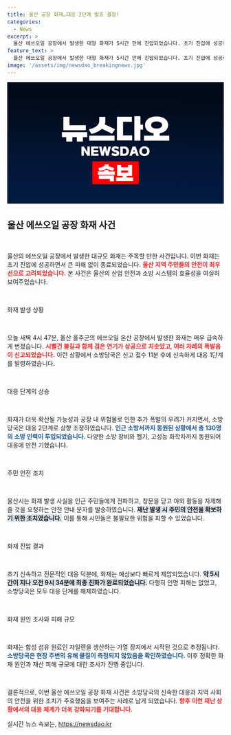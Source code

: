 ```yaml
---
title: 울산 공장 화재…대응 2단계 발효 결정!
categories:
  - News
excerpt: >
  울산 에쓰오일 공장에서 발생한 대형 화재가 5시간 만에 진압되었습니다. 초기 진압에 성공한 소방당국은 인명 피해 없이 안전하게 화재를 제압했는데요. 자세한 원인과 피해 규모는 조사 중입니다.
feature_text: >
  울산 에쓰오일 공장에서 발생한 대형 화재가 5시간 만에 진압되었습니다. 초기 진압에 성공한 소방당국은 인명 피해 없이 안전하게 화재를 제압했는데요. 자세한 원인과 피해 규모는 조사 중입니다.
image: '/assets/img/newsdao_breakingnews.jpg'
---
```


<p><img src="/assets/img/newsdao_breakingnews.jpg" alt="ranknews 속보" /></p>

<h2 data-ke-size="size26">울산 에쓰오일 공장 화재 사건</h2>

<p data-ke-size="size16">&nbsp;</p>

<p>울산의 에쓰오일 공장에서 발생한 대규모 화재는 주목할 만한 사건입니다. 이번 화재는 초기 진압에 성공하면서 큰 피해 없이 종료되었습니다. <b><span style="color: #ee2323;">울산 지역 주민들의 안전이 최우선으로 고려되었습니다.</span></b> 본 사건은 울산의 산업 안전과 소방 시스템의 효율성을 여실히 보여주었습니다. </p>

<p data-ke-size="size16">&nbsp;</p>

<p>화재 발생 상황</p>

<p data-ke-size="size16">&nbsp;</p>

<p>오늘 새벽 4시 47분, 울산 울주군의 에쓰오일 온산 공장에서 발생한 화재는 매우 급속하게 번졌습니다. <b><span style="color: #ee2323;">시뻘건 불길과 함께 검은 연기가 상공으로 치솟았고, 여러 차례의 폭발음이 신고되었습니다.</span></b> 이런 상황에서 소방당국은 신고 접수 11분 후에 신속하게 대응 1단계를 발령하였습니다. </p>

<p data-ke-size="size16">&nbsp;</p>

<p>대응 단계의 상승</p>

<p data-ke-size="size16">&nbsp;</p>

<p>화재가 더욱 확산될 가능성과 공장 내 위험물로 인한 추가 폭발의 우려가 커지면서, 소방당국은 대응 2단계로 상향 조정하였습니다. <b><span style="color: #1a5490;">인근 소방서까지 동원된 상황에서 총 130명의 소방 인력이 투입되었습니다.</span></b> 다양한 소방 장비와 헬기, 고성능 화학차까지 동원되어 대응에 만전 기했습니다. </p>

<p data-ke-size="size16">&nbsp;</p>

<p>주민 안전 조치</p>

<p data-ke-size="size16">&nbsp;</p>

<p>울산시는 화재 발생 사실을 인근 주민들에게 전파하고, 창문을 닫고 야외 활동을 자제해 줄 것을 요청하는 안전 안내 문자를 발송하였습니다. <b><span style="background-color: #21538527;">재난 발생 시 주민의 안전을 확보하기 위한 조치였습니다.</span></b> 이를 통해 시민들은 불필요한 위험을 피할 수 있었습니다.</p>

<p data-ke-size="size16">&nbsp;</p>

<p>화재 진압 결과</p>

<p data-ke-size="size16">&nbsp;</p>

<p>초기 신속하고 전문적인 대응 덕분에, 화재는 예상보다 빠르게 제압되었습니다. <b><span style="background-color: #21538527;">약 5시간이 지나 오전 9시 34분에 최종 진화가 완료되었습니다.</span></b> 다행히 인명 피해는 없었고, 소방당국은 모두 대응 단계를 해제하였습니다. </p>

<p data-ke-size="size16">&nbsp;</p>

<p>화재 원인 조사와 피해 규모</p>

<p data-ke-size="size16">&nbsp;</p>

<p>화재는 합성 섬유 원료인 자일렌을 생산하는 가열 장치에서 시작된 것으로 추정됩니다. <b><span style="color: #1a5490;">소방당국은 현장 주변의 유해 물질이 측정되지 않았음을 확인하였습니다.</span></b> 이후 정확한 화재 원인과 재산 피해 규모에 대한 조사가 진행 중입니다. </p>

<p data-ke-size="size16">&nbsp;</p>

<p>결론적으로, 이번 울산 에쓰오일 공장 화재 사건은 소방당국의 신속한 대응과 지역 사회의 안전을 위한 조치가 주효했음을 보여주는 사례로 남게 되었습니다. <b><span style="color: #ee2323;">향후 이런 재난 상황에서의 대응 체계가 더욱 강화되기를 기대합니다.</span></b></p>
실시간 뉴스 속보는, <a href="https://newsdao.kr" rel="dofollow">https://newsdao.kr</a>


